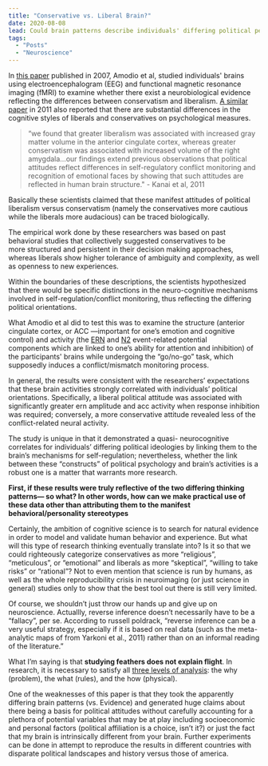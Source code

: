 ```yaml
---
title: "Conservative vs. Liberal Brain?"
date: 2020-08-08
lead: Could brain patterns describe individuals' differing political perspectives?
tags:
  - "Posts"
  - "Neuroscience"
---
```


In [this paper] published in 2007, Amodio et al, studied individuals' brains using electroencephalogram (EEG) and functional magnetic resonance imaging (fMRI) to examine whether there exist a neurobiological evidence reflecting the differences between conservatism and liberalism. [A similar paper] in 2011 also reported that there are substantial differences in the cognitive styles of liberals and conservatives on psychological measures.

> “we found that greater liberalism was associated with increased gray matter volume in the anterior cingulate cortex, whereas greater conservatism was associated with increased volume of the right amygdala…our findings extend previous observations that political attitudes reflect differences in self-regulatory conflict monitoring and recognition of emotional faces by showing that such attitudes are reflected in human brain structure." - Kanai et al, 2011

Basically these scientists claimed that these manifest attitudes of political liberalism versus conservatism (namely the conservatives more cautious while the liberals more audacious) can be traced biologically.

The empirical work done by these researchers was based on past behavioral studies that collectively suggested conservatives to be more structured and persistent in their decision making approaches, whereas liberals show higher tolerance of ambiguity and complexity, as well as openness to new experiences. 

Within the boundaries of these descriptions, the scientists hypothesized that there would be specific distinctions in the neuro-cognitive mechanisms involved in self-regulation/conflict monitoring, thus reflecting the differing political orientations.

What Amodio et al did to test this was to examine the structure (anterior cingulate cortex, or ACC —important for one’s emotion and cognitive control) and activity (the [ERN] and [N2] event-related potential components which are linked to one’s ability for attention and inhibition) of the participants' brains while undergoing the “go/no-go” task, which supposedly induces a conflict/mismatch monitoring process.

In general, the results were consistent with the researchers’ expectations that these brain activities strongly correlated with individuals’ political orientations. Specifically, a liberal political attitude was associated with significantly greater ern amplitude and acc activity when response inhibition was required; conversely, a more conservative attitude revealed less of the conflict-related neural activity.

The study is unique in that it demonstrated a quasi- neurocognitive correlates for individuals’ differing political ideologies by linking them to the brain’s mechanisms for self-regulation; nevertheless, whether the link between these “constructs” of political psychology and brain’s activities is a robust one is a matter that warrants more research.

**First, if these results were truly reflective of the two differing thinking patterns— so what? In other words, how can we make practical use of these data other than attributing them to the manifest behavioral/personality stereotypes**

Certainly, the ambition of cognitive science is to search for natural evidence in order to model and validate human behavior and experience. But what will this type of research thinking eventually translate into? Is it so that we could righteously categorize conservatives as more “religious”, “meticulous”, or “emotional” and liberals as more “skeptical”, “willing to take risks” or “rational”? Not to even mention that science is run by humans, as well as the whole reproducibility crisis in neuroimaging (or just science in general) studies only to show that the best tool out there is still very limited.

Of course, we shouldn’t just throw our hands up and give up on neuroscience. Actuallly, reverse inference doesn’t necessarily have to be a “fallacy”, per se. According to russell poldrack, “reverse inference can be a very useful strategy, especially if it is based on real data (such as the meta-analytic maps of from Yarkoni et al., 2011) rather than on an informal reading of the literature.”

What I’m saying is that **studying feathers does not explain flight**. In research, it is necessary to satisfy all [three levels of analysis]: the why (problem), the what (rules), and the how (physical).

One of the weaknesses of this paper is that they took the apparently differing brain patterns (vs. Evidence) and generated huge claims about there being a basis for political attitudes without carefully accounting for a plethora of potential variables that may be at play including socioeconomic and personal factors (political affiliation is a choice, isn’t it?) or just the fact that my brain is intrinsically different from your brain. Further experiments can be done in attempt to reproduce the results in different countries with disparate political landscapes and history versus those of america.

[this paper]: https://www.nature.com/articles/nn1979
[A similar paper]: https://www.sciencedirect.com/science/article/pii/S0960982211002892
[ERN]: https://en.wikipedia.org/wiki/Error-related_negativity
[N2]: https://en.wikipedia.org/wiki/N200_(neuroscience)
[three levels of analysis]: https://en.wikipedia.org/wiki/David_Marr_(neuroscientist)


